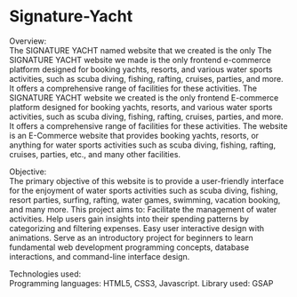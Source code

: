 # Signature-Yacht

Overview: <br>
The SIGNATURE YACHT named website that we created is the only The SIGNATURE YACHT website we made is the only frontend e-commerce platform designed for booking yachts, resorts, and various water sports activities, such as scuba diving, fishing, rafting, cruises, parties, and more. It offers a comprehensive range of facilities for these activities. The SIGNATURE YACHT website we created is the only frontend E-commerce platform designed for booking yachts, resorts, and various water sports activities, such as scuba diving, fishing, rafting, cruises, parties, and more. It offers a comprehensive range of facilities for these activities. The website is an E-Commerce website that provides booking yachts, resorts, or anything for water sports activities such as scuba diving, fishing, rafting, cruises, parties, etc., and many other facilities.

Objective: <br>
The primary objective of this website is to provide a user-friendly interface for the enjoyment of water sports activities such as scuba diving, fishing, resort parties, surfing, rafting, water games, swimming, vacation booking, and many more. This project aims to:
Facilitate the management of water activities.
Help users gain insights into their spending patterns by categorizing and filtering expenses.
Easy user interactive design with animations.
Serve as an introductory project for beginners to learn fundamental web development programming concepts, database interactions, and command-line interface design.


Technologies used: <br>
Programming languages: HTML5, CSS3, Javascript.
Library used: GSAP

